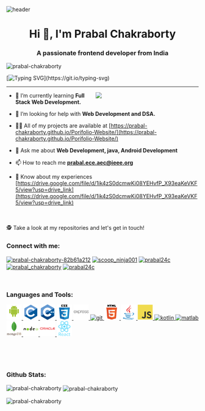 ![header](https://user-images.githubusercontent.com/58959408/232639433-cb0aea21-66f0-4508-a771-85e2089c5a87.gif)
<h1 align="center">Hi 👋, I'm Prabal Chakraborty</h1>
<h3 align="center">A passionate frontend developer from India</h3>

<p align="left"> <img src="https://komarev.com/ghpvc/?username=prabal-chakraborty&label=Profile%20views&color=0e75b6&style=flat" alt="prabal-chakraborty" /> </p>
<p align="center">

[![Typing SVG](https://readme-typing-svg.demolab.com?font=Fira+Code&pause=700&width=1100&center=true&lines=Welcome+To+My+Github+Profile;FullStack+Web+Developer;B.Tech+in+Electronics+And+Communication+Engineering;At+Asansol+Engineering+College;Let's+Connect+To+Build+Future.)](https://git.io/typing-svg)

 </p>

<hr/>

<img align="right" width="270" src="https://octodex.github.com/images/daftpunktocat-thomas.gif">



- 🌱 I’m currently learning **Full Stack Web Development.**

- 🤝 I’m looking for help with **Web Development and DSA.**

- 👨‍💻 All of my projects are available at [https://prabal-chakraborty.github.io/Porifolio-Website/](https://prabal-chakraborty.github.io/Porifolio-Website/)

- 💬 Ask me about **Web Development, java, Android Development**

- 📫 How to reach me **prabal.ece.aec@ieee.org** 

- 📄 Know about my experiences [https://drive.google.com/file/d/1ik4zS0dcmwKi08YEHvfP_X93eaKeVKF5/view?usp=drive_link](https://drive.google.com/file/d/1ik4zS0dcmwKi08YEHvfP_X93eaKeVKF5/view?usp=drive_link)

<br><br>🕵 Take a look at my repositories and let's get in touch!<br>

<h3 align="left">Connect with me:</h3>
<p align="left">
<a href="https://linkedin.com/in/prabal-chakraborty-82b61a212" target="blank"><img align="center" src="https://raw.githubusercontent.com/rahuldkjain/github-profile-readme-generator/master/src/images/icons/Social/linked-in-alt.svg" alt="prabal-chakraborty-82b61a212" height="30" width="40" /></a>
<a href="https://instagram.com/scoop_ninja001" target="blank"><img align="center" src="https://raw.githubusercontent.com/rahuldkjain/github-profile-readme-generator/master/src/images/icons/Social/instagram.svg" alt="scoop_ninja001" height="30" width="40" /></a>
<a href="https://www.hackerrank.com/prabal24c" target="blank"><img align="center" src="https://raw.githubusercontent.com/rahuldkjain/github-profile-readme-generator/master/src/images/icons/Social/hackerrank.svg" alt="prabal24c" height="30" width="40" /></a>
<a href="https://www.leetcode.com/prabal_chakraborty" target="blank"><img align="center" src="https://raw.githubusercontent.com/rahuldkjain/github-profile-readme-generator/master/src/images/icons/Social/leet-code.svg" alt="prabal_chakraborty" height="30" width="40" /></a>
<a href="https://auth.geeksforgeeks.org/user/prabal24c" target="blank"><img align="center" src="https://raw.githubusercontent.com/rahuldkjain/github-profile-readme-generator/master/src/images/icons/Social/geeks-for-geeks.svg" alt="prabal24c" height="30" width="40" /></a>
</p>
<br>
<h3 align="left">Languages and Tools:</h3>
<p align="left"> <a href="https://developer.android.com" target="_blank" rel="noreferrer"> <img src="https://raw.githubusercontent.com/devicons/devicon/master/icons/android/android-original-wordmark.svg" alt="android" width="40" height="40"/> </a> <a href="https://www.cprogramming.com/" target="_blank" rel="noreferrer"> <img src="https://raw.githubusercontent.com/devicons/devicon/master/icons/c/c-original.svg" alt="c" width="40" height="40"/> </a> <a href="https://www.w3schools.com/cpp/" target="_blank" rel="noreferrer"> <img src="https://raw.githubusercontent.com/devicons/devicon/master/icons/cplusplus/cplusplus-original.svg" alt="cplusplus" width="40" height="40"/> </a> <a href="https://www.w3schools.com/css/" target="_blank" rel="noreferrer"> <img src="https://raw.githubusercontent.com/devicons/devicon/master/icons/css3/css3-original-wordmark.svg" alt="css3" width="40" height="40"/> </a> <a href="https://expressjs.com" target="_blank" rel="noreferrer"> <img src="https://raw.githubusercontent.com/devicons/devicon/master/icons/express/express-original-wordmark.svg" alt="express" width="40" height="40"/> </a> <a href="https://git-scm.com/" target="_blank" rel="noreferrer"> <img src="https://www.vectorlogo.zone/logos/git-scm/git-scm-icon.svg" alt="git" width="40" height="40"/> </a> <a href="https://www.w3.org/html/" target="_blank" rel="noreferrer"> <img src="https://raw.githubusercontent.com/devicons/devicon/master/icons/html5/html5-original-wordmark.svg" alt="html5" width="40" height="40"/> </a> <a href="https://www.java.com" target="_blank" rel="noreferrer"> <img src="https://raw.githubusercontent.com/devicons/devicon/master/icons/java/java-original.svg" alt="java" width="40" height="40"/> </a> <a href="https://developer.mozilla.org/en-US/docs/Web/JavaScript" target="_blank" rel="noreferrer"> <img src="https://raw.githubusercontent.com/devicons/devicon/master/icons/javascript/javascript-original.svg" alt="javascript" width="40" height="40"/> </a> <a href="https://kotlinlang.org" target="_blank" rel="noreferrer"> <img src="https://www.vectorlogo.zone/logos/kotlinlang/kotlinlang-icon.svg" alt="kotlin" width="40" height="40"/> </a> <a href="https://www.mathworks.com/" target="_blank" rel="noreferrer"> <img src="https://upload.wikimedia.org/wikipedia/commons/2/21/Matlab_Logo.png" alt="matlab" width="40" height="40"/> </a> <a href="https://www.mongodb.com/" target="_blank" rel="noreferrer"> <img src="https://raw.githubusercontent.com/devicons/devicon/master/icons/mongodb/mongodb-original-wordmark.svg" alt="mongodb" width="40" height="40"/> </a> <a href="https://nodejs.org" target="_blank" rel="noreferrer"> <img src="https://raw.githubusercontent.com/devicons/devicon/master/icons/nodejs/nodejs-original-wordmark.svg" alt="nodejs" width="40" height="40"/> </a> <a href="https://www.oracle.com/" target="_blank" rel="noreferrer"> <img src="https://raw.githubusercontent.com/devicons/devicon/master/icons/oracle/oracle-original.svg" alt="oracle" width="40" height="40"/> </a> <a href="https://reactjs.org/" target="_blank" rel="noreferrer"> <img src="https://raw.githubusercontent.com/devicons/devicon/master/icons/react/react-original-wordmark.svg" alt="react" width="40" height="40"/> </a> </p>


<br><br><br>

### Github Stats:
<p><img align="left" src="https://github-readme-stats.vercel.app/api/top-langs?username=prabal-chakraborty&show_icons=true&locale=en&layout=compact" alt="prabal-chakraborty" /></p>

<p>&nbsp;<img align="center" src="https://github-readme-stats.vercel.app/api?username=prabal-chakraborty&show_icons=true&locale=en" alt="prabal-chakraborty" /></p>

<p><img align="center" src="https://github-readme-streak-stats.herokuapp.com/?user=prabal-chakraborty&" alt="prabal-chakraborty" /></p>






